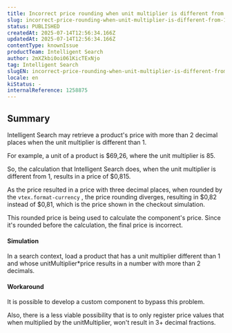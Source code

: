 ```yaml
---
title: Incorrect price rounding when unit multiplier is different from 1
slug: incorrect-price-rounding-when-unit-multiplier-is-different-from-1
status: PUBLISHED
createdAt: 2025-07-14T12:56:34.166Z
updatedAt: 2025-07-14T12:56:34.166Z
contentType: knownIssue
productTeam: Intelligent Search
author: 2mXZkbi0oi061KicTExNjo
tag: Intelligent Search
slugEN: incorrect-price-rounding-when-unit-multiplier-is-different-from-1
locale: en
kiStatus: -
internalReference: 1258875
---
```


## Summary


Intelligent Search may retrieve a product's price with more than 2 decimal places when the unit multiplier is different than 1.

For example, a unit of a product is $69,26, where the unit multiplier is 85.

So, the calculation that Intelligent Search does, when the unit multiplier is different from 1, results in a price of $0,815.

As the price resulted in a price with three decimal places, when rounded by the `vtex.format-currency` , the price rounding diverges, resulting in $0,82 instead of $0,81, which is the price shown in the checkout simulation.

This rounded price is being used to calculate the component's price. Since it's rounded before the calculation, the final price is incorrect.


#### Simulation


In a search context, load a product that has a unit multiplier different than 1 and whose unitMultiplier*price results in a number with more than 2 decimals.


#### Workaround


It is possible to develop a custom component to bypass this problem.

Also, there is a less viable possibility that is to only register price values that when multiplied by the unitMultiplier, won't result in 3+ decimal fractions.



